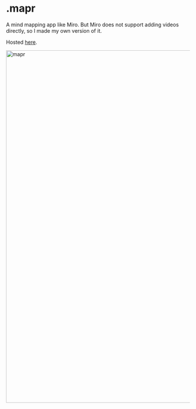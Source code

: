 # .mapr

A mind mapping app like Miro. But Miro does not support adding videos directly, so I made my own version of it.

Hosted [here](https://mapr-one.vercel.app/).

<img width="1320" height="965" alt="mapr" src="https://github.com/user-attachments/assets/78666be8-88f0-4247-a6b3-a1343a67ddd0" />
